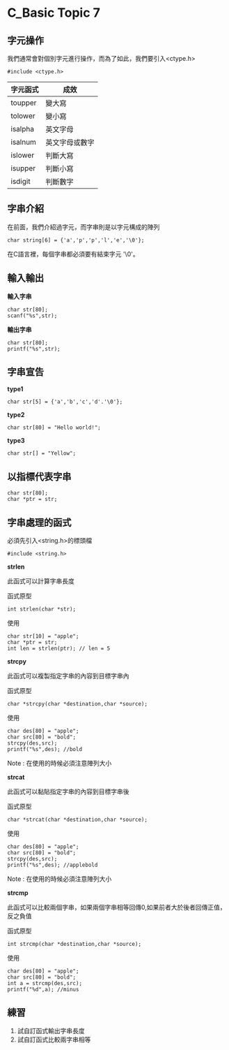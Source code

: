 # C_Basic Topic 7
## 字元操作

我們通常會對個別字元進行操作，而為了如此，我們要引入<ctype.h>

```
#include <ctype.h>
```

|字元函式|成效|
|-------|----|
|toupper|變大寫|
|tolower|變小寫|
|isalpha|英文字母|
|isalnum|英文字母或數字|
|islower|判斷大寫|
|isupper|判斷小寫|
|isdigit|判斷數字|

## 字串介紹

在前面，我們介紹過字元，而字串則是以字元構成的陣列

```
char string[6] = {'a','p','p','l','e','\0'};
```

在C語言裡，每個字串都必須要有結束字元 '\0'。

## 輸入輸出

**輸入字串**

```
char str[80];
scanf("%s",str);
```

**輸出字串**

```
char str[80];
printf("%s",str);
```

## 字串宣告

**type1**

```
char str[5] = {'a','b','c','d'.'\0'};
```

**type2**

```
char str[80] = "Hello world!";
```

**type3**

```
char str[] = "Yellow";
```

## 以指標代表字串

```
char str[80];
char *ptr = str;
```

## 字串處理的函式

必須先引入<string.h>的標頭檔

```
#include <string.h>
```

**strlen**

此函式可以計算字串長度

函式原型

```
int strlen(char *str);
```

使用

```
char str[10] = "apple";
char *ptr = str;
int len = strlen(ptr); // len = 5
```

**strcpy**

此函式可以複製指定字串的內容到目標字串內

函式原型

```
char *strcpy(char *destination,char *source);
```

使用

```
char des[80] = "apple";
char src[80] = "bold";
strcpy(des,src);
printf("%s",des); //bold
```

Note : 在使用的時候必須注意陣列大小

**strcat**

此函式可以黏貼指定字串的內容到目標字串後

函式原型

```
char *strcat(char *destination,char *source);
```

使用

```
char des[80] = "apple";
char src[80] = "bold";
strcpy(des,src);
printf("%s",des); //applebold
```

Note : 在使用的時候必須注意陣列大小

**strcmp**

此函式可以比較兩個字串，如果兩個字串相等回傳0,如果前者大於後者回傳正值，反之負值

函式原型

```
int strcmp(char *destination,char *source);
```

使用

```
char des[80] = "apple";
char src[80] = "bold";
int a = strcmp(des,src);
printf("%d",a); //minus
```

## 練習

1. 試自訂函式輸出字串長度
2. 試自訂函式比較兩字串相等
